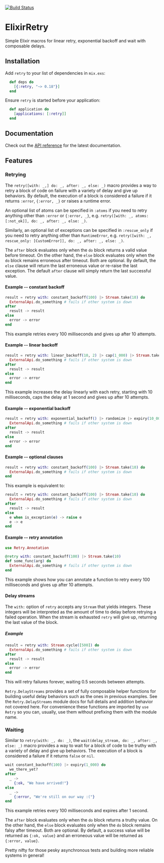 [![Build Status](https://github.com/safwank/ElixirRetry/actions/workflows/main.yml/badge.svg)](https://github.com/safwank/ElixirRetry/actions/workflows/main.yml)

# ElixirRetry

Simple Elixir macros for linear retry, exponential backoff and wait with composable delays.

## Installation

Add `retry` to your list of dependencies in `mix.exs`:

```elixir
  def deps do
    [{:retry, "~> 0.18"}]
  end
```

Ensure `retry` is started before your application:

```elixir
  def application do
    [applications: [:retry]]
  end
```

## Documentation

Check out the [API reference](https://hexdocs.pm/retry/api-reference.html) for the latest documentation.

## Features

### Retrying

The `retry([with: _,] do: _, after: _, else: _)` macro provides a way to retry a block of code on failure with a variety of delay and give up behaviors. By default, the execution of a block is considered a failure if it returns `:error`, `{:error, _}` or raises a runtime error.

An optional list of atoms can be specified in `:atoms` if you need to retry anything other than `:error` or `{:error, _}`, e.g. `retry([with: _, atoms: [:not_ok]], do: _, after: _, else: _)`.

Similarly, an optional list of exceptions can be specified in `:rescue_only` if you need to retry anything other than `RuntimeError`, e.g. `retry([with: _, rescue_only: [CustomError]], do: _, after: _, else: _)`.

The `after` block evaluates only when the `do` block returns a valid value before timeout. On the other hand, the `else` block evaluates only when the `do` block remains erroneous after timeout. Both are optional. By default, the `else` clause will return the last erroneous value or re-raise the last exception. The default `after` clause will simply return the last successful value.

#### Example -- constant backoff

```elixir
result = retry with: constant_backoff(100) |> Stream.take(10) do
  ExternalApi.do_something # fails if other system is down
after
  result -> result
else
  error -> error
end
```

This example retries every 100 milliseconds and gives up after 10 attempts.

#### Example -- linear backoff

```elixir
result = retry with: linear_backoff(10, 2) |> cap(1_000) |> Stream.take(10) do
  ExternalApi.do_something # fails if other system is down
after
  result -> result
else
  error -> error
end
```

This example increases the delay linearly with each retry, starting with 10 milliseconds, caps the delay at 1 second and gives up after 10 attempts.

#### Example -- exponential backoff

```elixir
result = retry with: exponential_backoff() |> randomize |> expiry(10_000), rescue_only: [TimeoutError] do
  ExternalApi.do_something # fails if other system is down
after
  result -> result
else
  error -> error
end
```

#### Example -- optional clauses

```elixir
result = retry with: constant_backoff(100) |> Stream.take(10) do
  ExternalApi.do_something # fails if other system is down
end
```

This example is equivalent to:

```elixir
result = retry with: constant_backoff(100) |> Stream.take(10) do
  ExternalApi.do_something # fails if other system is down
after
  result -> result
else
  e when is_exception(e) -> raise e
  e -> e
end
```

#### Example -- retry annotation

```elixir
use Retry.Annotation

@retry with: constant_backoff(100) |> Stream.take(10)
def some_func(arg) do
  ExternalApi.do_something # fails if other system is down
end
```

This example shows how you can annotate a function to retry every 100 milliseconds and gives up after 10 attempts.

#### Delay streams

The `with:` option of `retry` accepts any `Stream` that yields integers. These integers will be interpreted as the amount of time to delay before retrying a failed operation. When the stream is exhausted `retry` will give up, returning the last value of the block.

##### Example

```elixir
result = retry with: Stream.cycle([500]) do
  ExternalApi.do_something # fails if other system is down
after
  result -> result
else
  error -> error  
end
```

This will retry failures forever, waiting 0.5 seconds between attempts.

`Retry.DelayStreams` provides a set of fully composable helper functions for building useful delay behaviors such as the ones in previous examples. See the `Retry.DelayStreams` module docs for full details and addition behavior not covered here. For convenience these functions are imported by `use Retry` so you can, usually, use them without prefixing them with the module name.

### Waiting

Similar to `retry(with: _, do: _)`, the `wait(delay_stream, do: _, after: _, else: _)` macro provides a way to wait for a block of code to be truthy with a variety of delay and give up behaviors. The execution of a block is considered a failure if it returns `false` or `nil`.

```elixir
wait constant_backoff(100) |> expiry(1_000) do
  we_there_yet?
after
  _ ->
    {:ok, "We have arrived!"}
else
  _ ->
    {:error, "We're still on our way :("}
end
```

This example retries every 100 milliseconds and expires after 1 second.

The `after` block evaluates only when the `do` block returns a truthy value. On the other hand, the `else` block evaluates only when the `do` block remains falsy after timeout. Both are optional. By default, a success value will be returned as `{:ok, value}` and an erroneous value will be returned as `{:error, value}`.

Pretty nifty for those pesky asynchronous tests and building more reliable systems in general!
